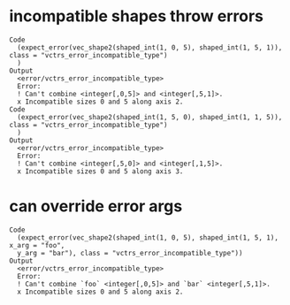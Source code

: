 # incompatible shapes throw errors

    Code
      (expect_error(vec_shape2(shaped_int(1, 0, 5), shaped_int(1, 5, 1)), class = "vctrs_error_incompatible_type")
      )
    Output
      <error/vctrs_error_incompatible_type>
      Error:
      ! Can't combine <integer[,0,5]> and <integer[,5,1]>.
      x Incompatible sizes 0 and 5 along axis 2.
    Code
      (expect_error(vec_shape2(shaped_int(1, 5, 0), shaped_int(1, 1, 5)), class = "vctrs_error_incompatible_type")
      )
    Output
      <error/vctrs_error_incompatible_type>
      Error:
      ! Can't combine <integer[,5,0]> and <integer[,1,5]>.
      x Incompatible sizes 0 and 5 along axis 3.

# can override error args

    Code
      (expect_error(vec_shape2(shaped_int(1, 0, 5), shaped_int(1, 5, 1), x_arg = "foo",
      y_arg = "bar"), class = "vctrs_error_incompatible_type"))
    Output
      <error/vctrs_error_incompatible_type>
      Error:
      ! Can't combine `foo` <integer[,0,5]> and `bar` <integer[,5,1]>.
      x Incompatible sizes 0 and 5 along axis 2.

